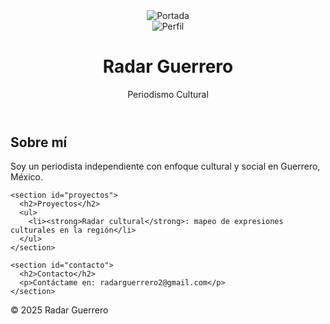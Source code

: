
<html lang="es">
<head>
  <meta charset="UTF-8">
  <meta name="viewport" content="width=device-width, initial-scale=1.0">
  <title>Radar Guerrero</title>
  <link rel="stylesheet" href="style.css">
</head>
<body>
  <header class="hero">
    <img src="images/portada.jpg" alt="Portada" class="hero-img">
    <div class="overlay">
      <img src="images/perfil.jpg" alt="Perfil" class="perfil">
      <h1>Radar Guerrero</h1>
      <p>Periodismo Cultural</p>
    </div>
  </header>

  <main>
    <section id="sobre-mi">
      <h2>Sobre mí</h2>
      <p>Soy un periodista independiente con enfoque cultural y social en Guerrero, México.</p>
    </section>

    <section id="proyectos">
      <h2>Proyectos</h2>
      <ul>
        <li><strong>Radar cultural</strong>: mapeo de expresiones culturales en la región</li>
      </ul>
    </section>

    <section id="contacto">
      <h2>Contacto</h2>
      <p>Contáctame en: radarguerrero2@gmail.com</p>
    </section>
  </main>

  <footer>
    <p>&copy; 2025 Radar Guerrero</p>
  </footer>
</body>
</html>

